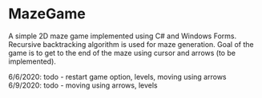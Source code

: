 # MazeGame

A simple 2D maze game implemented using C# and Windows Forms. 
Recursive backtracking algorithm is used for maze generation.
Goal of the game is to get to the end of the maze using cursor and arrows (to be implemented).

6/6/2020: todo - restart game option, levels, moving using arrows
6/9/2020: todo - moving using arrows, levels